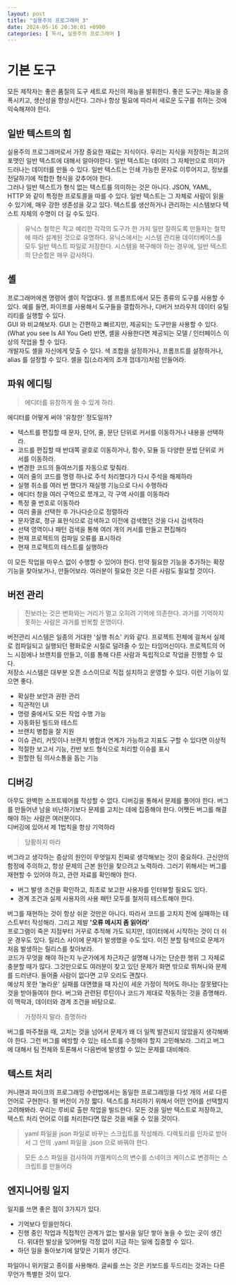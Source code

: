 ```yaml
---
layout: post
title: "실용주의 프로그래머 3"
date: 2024-05-16 20:30:01 +0900
categories: [ 독서, 실용주의 프로그래머 ]
---
```


# 기본 도구

모든 제작자는 좋은 품질의 도구 세트로 자신의 재능을 발휘한다. 좋은 도구는 재능을 증폭시키고, 생산성을 향상시킨다. 그러나 항상 필요에 따라서 새로운 도구를 취하는 것에
익숙해져야 한다.

## 일반 텍스트의 힘

실용주의 프로그래머로서 가장 중요한 재료는 지식이다. 우리는 지식을 저장하는 최고의 포맷인 일반 텍스트에 대해서 알아야한다. 일반 텍스트는 데이터 그 자체만으로 의미가 드러나는
데이터를 만들 수 있다. 일반 텍스트는 인쇄 가능한 문자로 이루어지고, 정보를 전달하기에 적합한 형식을 갖추어야 한다.
<br><span>
그러나 일반 텍스트가 형식 없는 텍스트를 의미하는 것은 아니다. JSON, YAML, HTTP 와 같이 특정한 프로토콜을 따를 수 있다. 일반 텍스트는 그 자체로 사람이 읽을 수
있기에, 매우 강한 생존성을 갖고 있다. 텍스트를 생산하거나 관리하는 시스템보다 텍스트 자체의 수명이 더 길 수도 있다.
> 유닉스 철학은 작고 예리한 각각의 도구가 한 가지 일만 잘하도록 만들자는 철학에 따라 설계된 것으로 유명하다. 유닉스에서는 시스템 관리용 데이터베이스를 모두 일반 텍스트 파일로
> 저장한다. 시스템을 복구해야 하는 경우에, 일반 텍스트의 단순함은 매우 감사하다.

## 셸

프로그래머에겐 명령어 셸이 작업대다. 셸 프롬프트에서 모든 종류의 도구를 사용할 수 있다. 예를 들면, 파이프를 사용해서 도구들을 결합하거나, 디버거 브라우저 데이터 유틸리티를 실행할 수 있다.
<br><span>
GUI 와 비교해보자. GUI 는 간편하고 빠르지만, 제공되는 도구만을 사용할 수 있다.(What you see Is All You Get) 반면, 셸을 사용한다면 제공되는 모델 / 인터페이스 이상의 작업을 할 수 있다.
<br><span>
개발자도 셸을 자신에게 맞출 수 있다. 색 조합을 설정하거나, 프롬프트를 설정하거나, alias 를 설정할 수 있다. 셸을 집(소라게의 조개 껍데기)처럼 만들어라.


## 파워 에디팅

> 에디터를 유창하게 쓸 수 있게 하라.

에디터를 어떻게 써야 '유창한' 정도일까?

- 텍스트를 편집할 때 문자, 단어, 줄, 문단 단위로 커서를 이동하거나 내용을 선택하라.
- 코드를 편집할 때 반대쪽 괄호로 이동하거나, 함수, 모듈 등 다양한 문법 단위로 커서를 이동하라.
- 변경한 코드의 들여쓰기를 자동으로 맞춰라.
- 여러 줄의 코드를 명령 하나로 주석 처리했다가 다시 주석을 해제하라
- 실행 취소를 여러 번 했다가 재실행 기능으로 다시 수행하라
- 에디터 창을 여러 구역으로 쪼개고, 각 구역 사이를 이동하라
- 특정 줄 번호로 이동하라
- 여러 줄을 선택한 후 가나다순으로 정렬하라
- 문자열로, 졍규 표헌식으로 검색하고 이전에 검색했던 것을 다시 검색하라
- 선택 영역이나 패턴 검색을 통해 여러 개의 커서를 만들고 편집해라
- 현재 프로젝트의 컴파일 오류를 표시하라
- 현재 프로젝트의 테스트를 실행하라

이 모든 작업을 마우스 없이 수행할 수 있어야 한다. 만약 필요한 기능을 추가하는 확장 기능을 찾아보거나, 만들어보라. 여러분이 필요한 것은 다른 사람도 필요할 것이다.

## 버전 관리

> 진보라는 것은 변화와는 거리가 멀고 오히려 기억에 의존한다. 과거를 기억하지 못하는 사람은 과거를 반복할 운명이다.

버전관리 시스템은 일종의 거대한 '실행 취소' 키와 같다. 프로젝트 전체에 걸쳐서 실제로 컴파일되고 실행되던 평화로운 시절로 덜려줄 수 있는 타임머신이다. 프로젝트의 어느 시점에나 브랜치를 만들고, 이를 통해 다른 사람과 독립적으로 작업을 진행할 수 있다.
<br><span>
저장소 시스템은 대부분 오픈 소스이므로 직접 설치하고 운영할 수 있다. 이런 기능이 있으면 좋다.
- 확실한 보안과 권한 관리
- 직관적인 UI
- 명령 줄에서도 모든 작업 수행 가능
- 자동화된 빌드와 테스트
- 브랜치 병합을 잘 지원
- 이슈 관리, 커밋이나 브랜치 병합과 연계가 가능하고 지표도 구할 수 있다면 이상적
- 적절한 보고서 기능, 칸반 보드 형식으로 처리할 이슈를 표시
- 원할한 팀 의사소통을 돕는 기능

## 디버깅

아무도 완벽한 소프트웨어를 작성할 수 없다. 디버깅을 통해서 문제를 풀어야 한다. 버그를 만들어낸 남을 비난하기보다 문제를 고치는 데에 집중해야 한다. 어쨋든 버그를 해결해야 하는 사람은 여러분이다.
<br><span>
디버깅에 있어서 제 1법칙을 항상 기억하라

> 당황하지 마라

버그라고 생각하는 증상의 원인이 무엇일지 진짜로 생각해보는 것이 중요하다. 근신안의 함정에 주의하고, 항상 문제의 근본 원인을 찾으려고 노력하라. 그러기 위해서는 버그를 재현할 수 있어야 하고, 관련 자료를 확인해야 한다.

- 버그 발생 조건을 확인하고, 최초로 보고한 사용자를 인터뷰할 필요도 있다.
- 경계 조건과 실제 사용자의 사용 패턴 모두를 철저히 테스트해야 한다.

버그를 재현하는 것이 항상 쉬운 것만은 아니다. 따라서 코드를 고치지 전에 실패하는 테스트부터 작성해라. 그리고 제발 **'오류 메시지 좀 읽어라'**
<br><span>
프로그램이 죽은 지점부터 거꾸로 추적해 가도 되지만, 데이터에서 시작하는 것이 더 쉬운 경우도 있다. 릴리스 사이에 문제가 발생했을 수도 있다. 이진 분할 탐색으로 문제가 처음 발생하는 릴리스를 찾아보라.
<br><span>
코드가 무엇을 해야 하는지 누군가에게 차근차근 설명해 나가는 단순한 행위 그 자체로 충분할 때가 많다. 그것만으로도 여러분이 찾고 있던 문제가 화면 밖으로 뛰쳐나와 문제를 드러낸다. 들어줄 사람이 없다면 고무 오리도 괜찮다.
<br><span>
예상치 못한 '놀라운' 실패를 대면했을 때 자신이 세운 가정이 적어도 하나는 잘못됐다는 것을 받아들여야 한다. 버그와 관련된 루틴이나 코드가 제대로 작동하는 것을 증명해라. 이 맥락과, 데이터와 경계 조건을 바탕으로.

> 가정하지 말라. 증명하라

버그를 마주쳤을 때, 고치는 것을 넘어서 문제가 왜 더 일찍 발견되지 않았을지 생각해봐야 한다. 그런 버그를 예방할 수 있는 테스트를 수정해야 할지 고민해보라. 그리고 버그에 대해서 팀 전체와 토론해서 다음번에 발생할 수 있는 문제를 대비해라.

## 텍스트 처리

커니핸과 파이크의 프로그래밍 수련법에서는 동일한 프로그래밍을 다섯 개의 서로 다른 언어로 구현한다. 펄 버전이 가장 짧다. 텍스트를 처리하기 위해서 어떤 언어를 선택할지 고려해봐라. 우리는 루비로 출판 작업을 빌드한다. 모든 것을 일반 텍스트로 저장하고, 텍스트 처리 언어로 이를 처리한다면 많은 것을 배울 수 있을 것이다.

> yaml 파일을 json 파일로 바꾸는 스크립트를 작성해라. 디렉토리를 인자로 받아서 그 안의 .yaml 파일을 .json 으로 바꿔야 한다.

> 모든 소스 파일을 검사하여 카멜케이스의 변수를 스네이크 케이스로 변경하는 스크립트를 만들어라

## 엔지니어링 일지

일지를 쓰면 좋은 점이 3가지가 있다.

- 기억보다 믿을만하다.
- 진행 중인 작업과 직접적인 관계가 없는 발사을 일단 쌓아 놓을 수 있는 곳이 생긴다. 위대한 발상을 잊어버릴 걱정 없이 지금 하는 일에 집중할 수 있다.
- 하던 일을 돌아보기에 알맞은 기회가 생긴다.

파일아니 위키말고 종이를 사용해라. 글씨를 쓰는 것은 키보드를 두드리는 것과는 다른 무언가 특별한 것이 있다.
